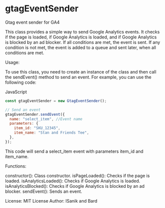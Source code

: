 # gtagEventSender
 Gtag event sender for GA4

This class provides a simple way to send Google Analytics events. It checks if the page is loaded, if Google Analytics is loaded, and if Google Analytics is blocked by an ad blocker. If all conditions are met, the event is sent. If any condition is not met, the event is added to a queue and sent later, when all conditions are met.

Usage:

To use this class, you need to create an instance of the class and then call the sendEvent() method to send an event. For example, you can use the following code:

JavaScript
```JavaScript
const gtagEventSender = new GtagEventSender();

// Send an event
gtagEventSender.sendEvent({
  name: "select_item", //Event name
  parameters: {
    item_id: "SKU_12345",
    item_name: "Stan and Friends Tee",
  },
});
```
This code will send a select_item event with parameters item_id and item_name.

Functions:

constructor(): Class constructor.
isPageLoaded(): Checks if the page is loaded.
isAnalyticsLoaded(): Checks if Google Analytics is loaded.
isAnalyticsBlocked(): Checks if Google Analytics is blocked by an ad blocker.
sendEvent(): Sends an event.

License:
MIT License
Author: lSanik and Bard
